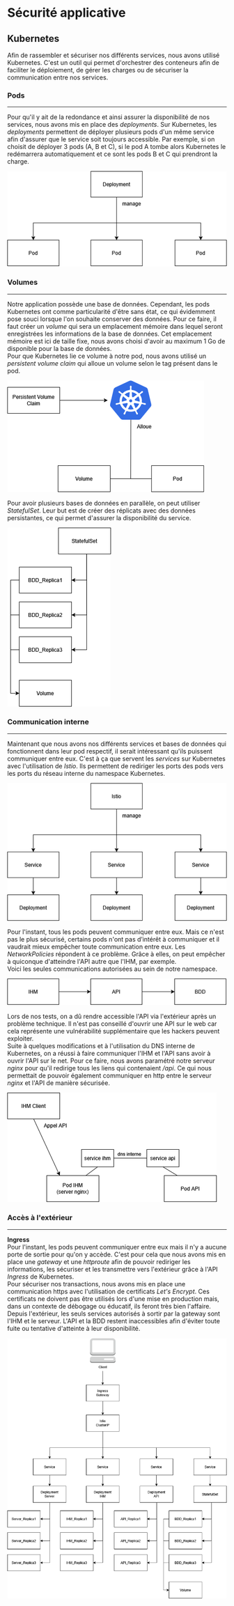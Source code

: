 # Sécurité applicative

## Kubernetes  
Afin de rassembler et sécuriser nos différents services, nous avons utilisé Kubernetes. C'est un outil qui permet d'orchestrer des conteneurs afin de faciliter le déploiement, de gérer les charges ou de sécuriser la communication entre nos services.

### Pods  
___
Pour qu'il y ait de la redondance et ainsi assurer la disponibilité de nos services, nous avons mis en place des *deployments*. Sur Kubernetes, les *deployments* permettent de déployer plusieurs pods d'un même service afin d'assurer que le service soit toujours accessible. Par exemple, si on choisit de déployer 3 pods (A, B et C), si le pod A tombe alors Kubernetes le redémarrera automatiquement et ce sont les pods B et C qui prendront la charge.

![pods](./images/pods.png)

### Volumes  
___
Notre application possède une base de données. Cependant, les pods Kubernetes ont comme particularité d'être sans état, ce qui évidemment pose souci lorsque l'on souhaite conserver des données. Pour ce faire, il faut créer un *volume* qui sera un emplacement mémoire dans lequel seront enregistrées les informations de la base de données. Cet emplacement mémoire est ici de taille fixe, nous avons choisi d'avoir au maximum 1 Go de disponible pour la base de données.  
Pour que Kubernetes lie ce volume à notre pod, nous avons utilisé un *persistent volume claim* qui alloue un volume selon le tag présent dans le pod.

![volume](./images/volume.png)

Pour avoir plusieurs bases de données en parallèle, on peut utiliser *StatefulSet*. Leur but est de créer des réplicats avec des données persistantes, ce qui permet d'assurer la disponibilité du service.

![stateful](./images/stateful.png)

### Communication interne 
___
Maintenant que nous avons nos différents services et bases de données qui fonctionnent dans leur pod respectif, il serait intéressant qu'ils puissent communiquer entre eux. C'est à ça que servent les *services* sur Kubernetes avec l'utilisation de *Istio*. Ils permettent de rediriger les ports des pods vers les ports du réseau interne du namespace Kubernetes.

![service](./images/service.png)

Pour l'instant, tous les pods peuvent communiquer entre eux. Mais ce n'est pas le plus sécurisé, certains pods n'ont pas d’intérêt à communiquer et il vaudrait mieux empêcher toute communication entre eux. Les *NetworkPolicies* répondent à ce problème. Grâce à elles, on peut empêcher à quiconque d'atteindre l'API autre que l'IHM, par exemple.  
Voici les seules communications autorisées au sein de notre namespace.

![policie](./images/policie.png)

Lors de nos tests, on a dû rendre accessible l'API via l'extérieur après un problème technique. Il n'est pas conseillé d'ouvrir une API sur le web car cela représente une vulnérabilité supplémentaire que les hackers peuvent exploiter.  
Suite à quelques modifications et à l'utilisation du DNS interne de Kubernetes, on a réussi à faire communiquer l'IHM et l'API sans avoir à ouvrir l'API sur le net. Pour ce faire, nous avons paramétré notre serveur *nginx* pour qu'il redirige tous les liens qui contenaient */api*. Ce qui nous permettait de pouvoir également communiquer en http entre le serveur *nginx* et l'API de manière sécurisée.

![nginx](./images/nginx.png)

### Accès à l'extérieur  
___
**Ingress**  
Pour l'instant, les pods peuvent communiquer entre eux mais il n'y a aucune porte de sortie pour qu'on y accède. C'est pour cela que nous avons mis en place une *gateway* et une *httproute* afin de pouvoir rediriger les informations, les sécuriser et les transmettre vers l'extérieur grâce à l'API *Ingress* de Kubernetes.  
Pour sécuriser nos transactions, nous avons mis en place une communication https avec l'utilisation de certificats *Let's Encrypt*. Ces certificats ne doivent pas être utilisés lors d'une mise en production mais, dans un contexte de débogage ou éducatif, ils feront très bien l'affaire.  
Depuis l'extérieur, les seuls services autorisés à sortir par la gateway sont l'IHM et le serveur. L'API et la BDD restent inaccessibles afin d'éviter toute fuite ou tentative d'atteinte à leur disponibilité.

![global](./images/global.png)
